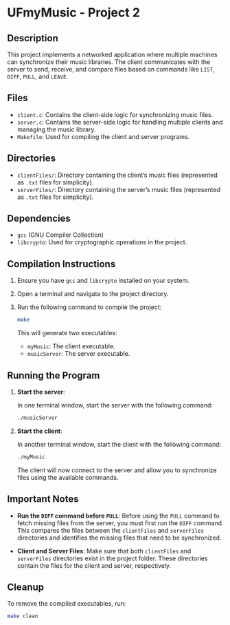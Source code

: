# UFmyMusic - Project 2

## Description
This project implements a networked application where multiple machines can synchronize their music libraries. The client communicates with the server to send, receive, and compare files based on commands like `LIST`, `DIFF`, `PULL`, and `LEAVE`.

## Files
- `client.c`: Contains the client-side logic for synchronizing music files.
- `server.c`: Contains the server-side logic for handling multiple clients and managing the music library.
- `Makefile`: Used for compiling the client and server programs.

## Directories
- `clientFiles/`: Directory containing the client’s music files (represented as `.txt` files for simplicity).
- `serverFiles/`: Directory containing the server’s music files (represented as `.txt` files for simplicity).

## Dependencies
- `gcc` (GNU Compiler Collection)
- `libcrypto`: Used for cryptographic operations in the project.

## Compilation Instructions

1. Ensure you have `gcc` and `libcrypto` installed on your system.

2. Open a terminal and navigate to the project directory.

3. Run the following command to compile the project:

    ```bash
    make
    ```

    This will generate two executables:
    - `myMusic`: The client executable.
    - `musicServer`: The server executable.

## Running the Program

1. **Start the server**:

    In one terminal window, start the server with the following command:

    ```bash
    ./musicServer
    ```

2. **Start the client**:

    In another terminal window, start the client with the following command:

    ```bash
    ./myMusic
    ```

    The client will now connect to the server and allow you to synchronize files using the available commands.

## Important Notes
- **Run the `DIFF` command before `PULL`**: Before using the `PULL` command to fetch missing files from the server, you must first run the `DIFF` command. This compares the files between the `clientFiles` and `serverFiles` directories and identifies the missing files that need to be synchronized.

- **Client and Server Files**: Make sure that both `clientFiles` and `serverFiles` directories exist in the project folder. These directories contain the files for the client and server, respectively.

## Cleanup

To remove the compiled executables, run:

```bash
make clean
